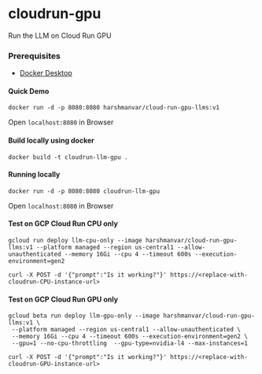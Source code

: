 # cloudrun-gpu
Run the LLM on Cloud Run GPU

### Prerequisites

* [Docker Desktop](https://www.docker.com/products/docker-desktop/)

#### Quick Demo

```
docker run -d -p 8080:8080 harshmanvar/cloud-run-gpu-llms:v1
```
Open `localhost:8080` in Browser

#### Build locally using docker

```
docker build -t cloudrun-llm-gpu .
```

#### Running locally

```
docker run -d -p 8080:8080 cloudrun-llm-gpu 
```

Open `localhost:8080` in Browser

#### Test on GCP Cloud Run CPU only

```
gcloud run deploy llm-cpu-only --image harshmanvar/cloud-run-gpu-llms:v1 --platform managed --region us-central1 --allow-unauthenticated --memory 16Gi --cpu 4 --timeout 600s --execution-environment=gen2
```

```
curl -X POST -d '{"prompt":"Is it working?"}' https://<replace-with-cloudrun-CPU-instance-url>
```

#### Test on GCP Cloud Run GPU only

```
gcloud beta run deploy llm-gpu-only --image harshmanvar/cloud-run-gpu-llms:v1 \
 --platform managed --region us-central1 --allow-unauthenticated \
 --memory 16Gi --cpu 4 --timeout 600s --execution-environment=gen2 \
 --gpu=1 --no-cpu-throttling  --gpu-type=nvidia-l4 --max-instances=1
```

```
curl -X POST -d '{"prompt":"Is it working?"}' https://<replace-with-cloudrun-GPU-instance-url>
```
